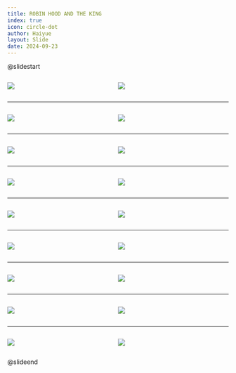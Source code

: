 ```yaml
---
title: ROBIN HOOD AND THE KING
index: true
icon: circle-dot
author: Haiyue
layout: Slide
date: 2024-09-23
---
```

 
@slidestart

<div style="display:flex">
<div style="flex:1">

![](https://raw.githubusercontent.com/yclord/reading/refs/heads/master/english/Level-Q/ROBIN%20HOOD%20AND%20THE%20KING/001.webp)
</div>
<div style="flex:1">

![](https://raw.githubusercontent.com/yclord/reading/refs/heads/master/english/Level-Q/ROBIN%20HOOD%20AND%20THE%20KING/002.webp)
</div>
</div>

---

<div style="display:flex">
<div style="flex:1">

![](https://raw.githubusercontent.com/yclord/reading/refs/heads/master/english/Level-Q/ROBIN%20HOOD%20AND%20THE%20KING/003.webp)
</div>
<div style="flex:1">

![](https://raw.githubusercontent.com/yclord/reading/refs/heads/master/english/Level-Q/ROBIN%20HOOD%20AND%20THE%20KING/004.webp)
</div>
</div>

---

<div style="display:flex">
<div style="flex:1">

![](https://raw.githubusercontent.com/yclord/reading/refs/heads/master/english/Level-Q/ROBIN%20HOOD%20AND%20THE%20KING/005.webp)
</div>
<div style="flex:1">

![](https://raw.githubusercontent.com/yclord/reading/refs/heads/master/english/Level-Q/ROBIN%20HOOD%20AND%20THE%20KING/006.webp)
</div>
</div>

---

<div style="display:flex">
<div style="flex:1">

![](https://raw.githubusercontent.com/yclord/reading/refs/heads/master/english/Level-Q/ROBIN%20HOOD%20AND%20THE%20KING/007.webp)
</div>
<div style="flex:1">

![](https://raw.githubusercontent.com/yclord/reading/refs/heads/master/english/Level-Q/ROBIN%20HOOD%20AND%20THE%20KING/008.webp)
</div>
</div>

---

<div style="display:flex">
<div style="flex:1">

![](https://raw.githubusercontent.com/yclord/reading/refs/heads/master/english/Level-Q/ROBIN%20HOOD%20AND%20THE%20KING/009.webp)
</div>
<div style="flex:1">

![](https://raw.githubusercontent.com/yclord/reading/refs/heads/master/english/Level-Q/ROBIN%20HOOD%20AND%20THE%20KING/010.webp)
</div>
</div>

---

<div style="display:flex">
<div style="flex:1">

![](https://raw.githubusercontent.com/yclord/reading/refs/heads/master/english/Level-Q/ROBIN%20HOOD%20AND%20THE%20KING/011.webp)
</div>
<div style="flex:1">

![](https://raw.githubusercontent.com/yclord/reading/refs/heads/master/english/Level-Q/ROBIN%20HOOD%20AND%20THE%20KING/012.webp)
</div>
</div>

---

<div style="display:flex">
<div style="flex:1">

![](https://raw.githubusercontent.com/yclord/reading/refs/heads/master/english/Level-Q/ROBIN%20HOOD%20AND%20THE%20KING/013.webp)
</div>
<div style="flex:1">

![](https://raw.githubusercontent.com/yclord/reading/refs/heads/master/english/Level-Q/ROBIN%20HOOD%20AND%20THE%20KING/014.webp)
</div>
</div>

---

<div style="display:flex">
<div style="flex:1">

![](https://raw.githubusercontent.com/yclord/reading/refs/heads/master/english/Level-Q/ROBIN%20HOOD%20AND%20THE%20KING/015.webp)
</div>
<div style="flex:1">

![](https://raw.githubusercontent.com/yclord/reading/refs/heads/master/english/Level-Q/ROBIN%20HOOD%20AND%20THE%20KING/016.webp)
</div>
</div>

---

<div style="display:flex">
<div style="flex:1">

![](https://raw.githubusercontent.com/yclord/reading/refs/heads/master/english/Level-Q/ROBIN%20HOOD%20AND%20THE%20KING/017.webp)
</div>
<div style="flex:1">

![](https://raw.githubusercontent.com/yclord/reading/refs/heads/master/english/Level-Q/ROBIN%20HOOD%20AND%20THE%20KING/018.webp)
</div>
</div>

@slideend